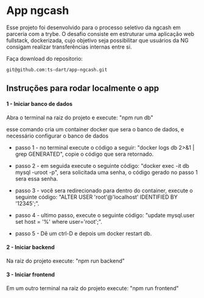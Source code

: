 # App ngcash
Esse projeto foi desenvolvido para o processo seletivo da ngcash em parceria com a trybe. O desafio consiste em estruturar uma aplicação web fullstack, dockerizada, cujo objetivo seja possibilitar que usuários da NG consigam realizar transferências internas entre si.

Faça download do repositorio:

    git@github.com:ts-dart/app-ngcash.git

## Instruções para rodar localmente o app
#### 1 - Iniciar banco de dados
Abra o terminal na raiz do projeto e execute: "npm run db"

esse comando cria um container docker que sera o banco de dados, e necessário configurar o banco de dados

* passo 1 - no terminal execute o código a seguir: "docker logs db 2>&1 | grep GENERATED", copie o código que sera retornado.

* passo 2 - em seguida execute o seguinte código: "docker exec -it db mysql -uroot -p", sera solicitada uma senha, o código gerado no passo 1 sera essa senha.

* passo 3 - você sera redirecionado para dentro do container, execute o seguinte código: "ALTER USER 'root'@'localhost' IDENTIFIED BY '12345';". 

* passo 4 - ultimo passo, execute o seguinte código: "update mysql.user set host = '%' where user='root';".

* passo 5 - Dê um ctrl-D e depois um docker restart db.

#### 2 - Iniciar backend
Na raiz do projeto execute: "npm run backend"

#### 3 - Iniciar frontend
Em um outro terminal na raiz do projeto execute: "npm run frontend"
